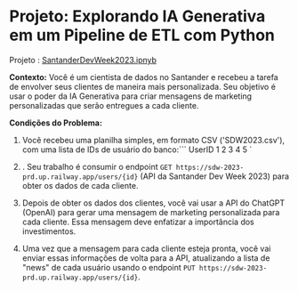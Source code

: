 # Projeto: Explorando IA Generativa em um Pipeline de ETL com Python

Projeto : [SantanderDevWeek2023.ipnyb](/SantanderDevWeek2023.ipnyb)

**Contexto:**
  Você é um cientista de dados no Santander e recebeu a tarefa de envolver seus clientes de maneira mais personalizada. Seu objetivo é usar o poder da IA Generativa para criar mensagens de marketing personalizadas que serão entregues a cada cliente.
  
**Condições do Problema:**

1.  Você recebeu uma planilha simples, em formato CSV ('SDW2023.csv'), com uma lista de IDs de usuário do banco:```
UserID
1
2
3
4
5
`


2. .  Seu trabalho é consumir o endpoint  `GET https://sdw-2023-prd.up.railway.app/users/{id}`  (API da Santander Dev Week 2023) para obter os dados de cada cliente.

4.  Depois de obter os dados dos clientes, você vai usar a API do ChatGPT (OpenAI) para gerar uma mensagem de marketing personalizada para cada cliente. Essa mensagem deve enfatizar a importância dos investimentos.
5.  Uma vez que a mensagem para cada cliente esteja pronta, você vai enviar essas informações de volta para a API, atualizando a lista de "news" de cada usuário usando o endpoint  `PUT https://sdw-2023-prd.up.railway.app/users/{id}`.
